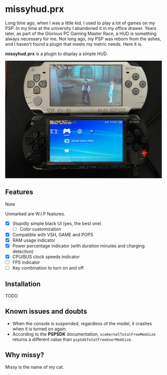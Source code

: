 # missyhud.prx
Long time ago, when I was a little kid, I used to play a lot of games on my
PSP. In my time at the university I abandoned it in my office drawer. Years later, as part of the Glorious PC Gaming Master Race,
a HUD is something always necessary for me.
Not long ago, my PSP was reborn from the ashes, and I haven't found a plugin
that meets my metric needs. Here it is.

**missyhud.prx** is a plugin to display a simple HUD.

![missyhud.prx working on a PSP 1000 XMB and PSP 2000 running Crisis Core: Final Fantasy VII](./missyhud_psp1k_psp2k.jpeg)

## Features
> [!NOTE]
> Unmarked are W.I.P features.

- [x] Stupidly simple black UI (yes, the best one)
    - [ ] Color customization
- [x] Compatible with VSH, GAME and POPS
- [x] RAM usage indicator
- [x] Power percentage indicator (with duration minutes and charging detection)
- [x] CPU/BUS clock speeds indicator
- [ ] FPS indicator
- [ ] Key combination to turn on and off

## Installation
TODO

## Known issues and doubts
- When the console is suspended, regardless of the model, it crashes when it is turned on again.
- According to the **PSPSDK** documentation, `sceKernelTotalFreeMemSize` returns a different value than `pspSdkTotalFreeUserMemSize`.

## Why missy?
Missy is the name of my cat.
